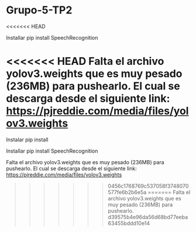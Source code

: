 # Grupo-5-TP2
<<<<<<< HEAD

Installar pip install SpeechRecognition

<<<<<<< HEAD
Falta el archivo yolov3.weights que es muy pesado (236MB) para pushearlo. El cual se descarga desde el siguiente link: https://pjreddie.com/media/files/yolov3.weights
=======
Instalar pip install

Installar pip install SpeechRecognition

Falta el archivo yolov3.weights que es muy pesado (236MB) para pushearlo. El cual se descarga desde el siguiente link: https://pjreddie.com/media/files/yolov3.weights
>>>>>>> 0456c1768769c537058f3748070577fe6b2b6e5a
=======
Falta el archivo yolov3.weights que es muy pesado (236MB) para pushearlo.
>>>>>>> d39575b4e96da56d68bd77eeba63455bddd10e14
